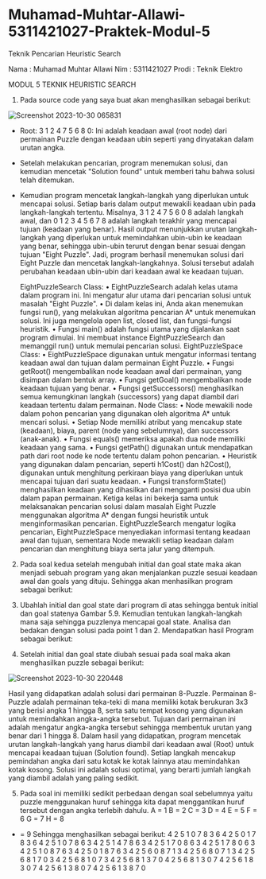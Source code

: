 # Muhamad-Muhtar-Allawi-5311421027-Praktek-Modul-5
Teknik Pencarian Heuristic Search

Nama : Muhamad Muhtar Allawi
Nim : 5311421027
Prodi : Teknik Elektro

MODUL 5
TEKNIK HEURISTIC SEARCH

1.	Pada source code yang saya buat akan menghasilkan sebagai berikut:

![Screenshot 2023-10-30 065831](https://github.com/Muhtar29Allawi/Muhamad-Muhtar-Allawi-5311421027-Praktek-Modul-5/assets/148027728/fd599e85-cfdb-46ce-a67f-f5f1b6fb131a)

 
-	Root: 3 1 2 4 7 5 6 8 0: Ini adalah keadaan awal (root node) dari permainan Puzzle dengan keadaan ubin seperti yang dinyatakan dalam urutan angka.
-	Setelah melakukan pencarian, program menemukan solusi, dan kemudian mencetak "Solution found" untuk memberi tahu bahwa solusi telah ditemukan.
-	Kemudian program mencetak langkah-langkah yang diperlukan untuk mencapai solusi. Setiap baris dalam output mewakili keadaan ubin pada langkah-langkah tertentu. Misalnya, 3 1 2 4 7 5 6 0 8 adalah langkah awal, dan 0 1 2 3 4 5 6 7 8 adalah langkah terakhir yang mencapai tujuan (keadaan yang benar).
Hasil output menunjukkan urutan langkah-langkah yang diperlukan untuk memindahkan ubin-ubin ke keadaan yang benar, sehingga ubin-ubin terurut dengan benar sesuai dengan tujuan "Eight Puzzle".
Jadi, program berhasil menemukan solusi dari Eight Puzzle dan mencetak langkah-langkahnya. Solusi tersebut adalah perubahan keadaan ubin-ubin dari keadaan awal ke keadaan tujuan.

	EightPuzzleSearch Class:
•	EightPuzzleSearch adalah kelas utama dalam program ini. Ini mengatur alur utama dari pencarian solusi untuk masalah "Eight Puzzle".
•	Di dalam kelas ini, Anda akan menemukan fungsi run(), yang melakukan algoritma pencarian A* untuk menemukan solusi. Ini juga mengelola open list, closed list, dan fungsi-fungsi heuristik.
•	Fungsi main() adalah fungsi utama yang dijalankan saat program dimulai. Ini membuat instance EightPuzzleSearch dan memanggil run() untuk memulai pencarian solusi. 
EightPuzzleSpace Class: 
•	EightPuzzleSpace digunakan untuk mengatur informasi tentang keadaan awal dan tujuan dalam permainan Eight Puzzle.
•	Fungsi getRoot() mengembalikan node keadaan awal dari permainan, yang disimpan dalam bentuk array.
•	Fungsi getGoal() mengembalikan node keadaan tujuan yang benar.
•	Fungsi getSuccessors() menghasilkan semua kemungkinan langkah (successors) yang dapat diambil dari keadaan tertentu dalam permainan. 
Node Class: 
•	Node mewakili node dalam pohon pencarian yang digunakan oleh algoritma A* untuk mencari solusi.
•	Setiap Node memiliki atribut yang mencakup state (keadaan), biaya, parent (node yang sebelumnya), dan successors (anak-anak).
•	Fungsi equals() memeriksa apakah dua node memiliki keadaan yang sama.
•	Fungsi getPath() digunakan untuk mendapatkan path dari root node ke node tertentu dalam pohon pencarian.
•	Heuristik yang digunakan dalam pencarian, seperti h1Cost() dan h2Cost(), digunakan untuk menghitung perkiraan biaya yang diperlukan untuk mencapai tujuan dari suatu keadaan.
•	Fungsi transformState() menghasilkan keadaan yang dihasilkan dari mengganti posisi dua ubin dalam papan permainan. 
Ketiga kelas ini bekerja sama untuk melaksanakan pencarian solusi dalam masalah Eight Puzzle menggunakan algoritma A* dengan fungsi heuristik untuk menginformasikan pencarian. EightPuzzleSearch mengatur logika pencarian, EightPuzzleSpace menyediakan informasi tentang keadaan awal dan tujuan, sementara Node mewakili setiap keadaan dalam pencarian dan menghitung biaya serta jalur yang ditempuh.

2.	Pada soal kedua setelah mengubah initial dan goal state maka akan menjadi sebuah program yang akan menjalankan puzzle sesuai keadaan awal dan goals yang dituju. Sehingga akan menhasilkan program sebagai berikut:
 


3.	Ubahlah initial dan goal state dari program  di atas sehingga bentuk initial dan goal statenya Gambar 5.9. Kemudian tentukan langkah-langkah mana saja sehingga puzzlenya mencapai goal state.  Analisa dan bedakan dengan solusi pada point 1 dan 2.
Mendapatkan hasil Program sebagai berikut:
 



4.	Setelah initial dan goal state diubah sesuai pada soal maka akan menghasilkan puzzle sebagai berikut:
 
![Screenshot 2023-10-30 220448](https://github.com/Muhtar29Allawi/Muhamad-Muhtar-Allawi-5311421027-Praktek-Modul-5/assets/148027728/b2f9854d-f69d-4026-9aeb-30637b9fba6f)

Hasil yang didapatkan adalah solusi dari permainan 8-Puzzle. Permainan 8-Puzzle adalah permainan teka-teki di mana memiliki kotak berukuran 3x3 yang berisi angka 1 hingga 8, serta satu tempat kosong yang digunakan untuk memindahkan angka-angka tersebut. Tujuan dari permainan ini adalah mengatur angka-angka tersebut sehingga membentuk urutan yang benar dari 1 hingga 8.  Dalam hasil yang didapatkan, program mencetak urutan langkah-langkah yang harus diambil dari keadaan awal (Root) untuk mencapai keadaan tujuan (Solution found). Setiap langkah mencakup pemindahan angka dari satu kotak ke kotak lainnya atau memindahkan kotak kosong. Solusi ini adalah solusi optimal, yang berarti jumlah langkah yang diambil adalah yang paling sedikit.

5.	Pada soal ini memiliki sedikit perbedaan dengan soal sebelumnya yaitu puzzle menggunakan huruf sehingga kita dapat menggantikan huruf tersebut dengan angka terlebih dahulu.
A = 1
B = 2 
C = 3
D = 4
E = 5
F = 6 
G = 7
H = 8
-	=  9
Sehingga menghasilkan sebagai berikut:
4 2 5 1 0 7 8 3 6
4 2 5 0 1 7 8 3 6
4 2 5 1 0 7 8 6 3
4 2 5 1 4 7 8 6 3
4 2 5 1 7 0 8 6 3
4 2 5 1 7 8 0 6 3
4 2 5 1 0 8 7 6 3
4 2 5 0 1 8 7 6 3
4 2 5 6 0 8 7 1 3
4 2 5 6 8 0 7 1 3
4 2 5 6 8 1 7 0 3
4 2 5 6 8 1 0 7 3
4 2 5 6 8 1 3 7 0
4 2 5 6 8 1 3 0 7
4 2 5 6 1 8 3 0 7
4 2 5 6 1 3 8 0 7
4 2 5 6 1 3 8 7 0






